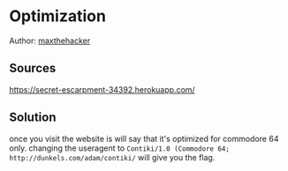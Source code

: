 # Optimization
Author: [maxthehacker](https://github.com/maxthehacker)

## Sources
https://secret-escarpment-34392.herokuapp.com/

## Solution
once you visit the website is will say that it's optimized for commodore 64 only. changing the useragent to `Contiki/1.0 (Commodore 64; http://dunkels.com/adam/contiki/` will give you the flag.

